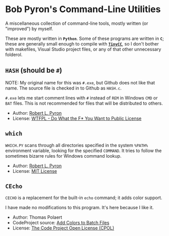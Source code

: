 # Bob Pyron's Command-Line Utilities

A miscellaneous collection of command-line tools, mostly written (or "improved")
by myself.

These are mostly written in **`Python`**. Some of these programs are written 
in **`C`**; these are generally small enough to compile with 
[**`TinyCC`**](http://bellard.org/tcc/), so I don't bother with makefiles, 
Visual Studio project files, or any of that other unnecessary folderol. 

## `HASH` (should be `#`)

NOTE: My original name for this was `#.exe`, but Github does not like that 
name. The source file is checked in to Github as `HASH.c`.

`#.exe` lets me start comment lines with `#` instead of `REM` 
in Windows `CMD` or `BAT` files. This is not recommended for files that
will be distributed to others.

-   Author: [Robert L. Pyron](mailto:rpyron@alum.mit.edu)
-   License: [WTFPL - Do What the F* You Want to Public License](http://www.wtfpl.net/)

## `which`

`WHICH.PY` scans through all directories specified in the system `%PATH%`
environment variable, looking for the specified `COMMAND`. It tries
to follow the sometimes bizarre rules for Windows command lookup.

-   Author: [Robert L. Pyron](mailto:rpyron+which@gmail.com)
-   License: [MIT License](http://opensource.org/licenses/MIT)

## `CEcho`

`CECHO` is a replacement for the built-in `echo` command; 
it adds color support.

I have made no modifications to this program. It's here because I like it.

-   Author: Thomas Polaert
-   CodeProject source: [Add Colors to Batch Files](http://www.codeproject.com/Articles/17033/Add-Colors-to-Batch-Files)
-   License: [The Code Project Open License (CPOL)](http://www.codeproject.com/info/cpol10.aspx)



